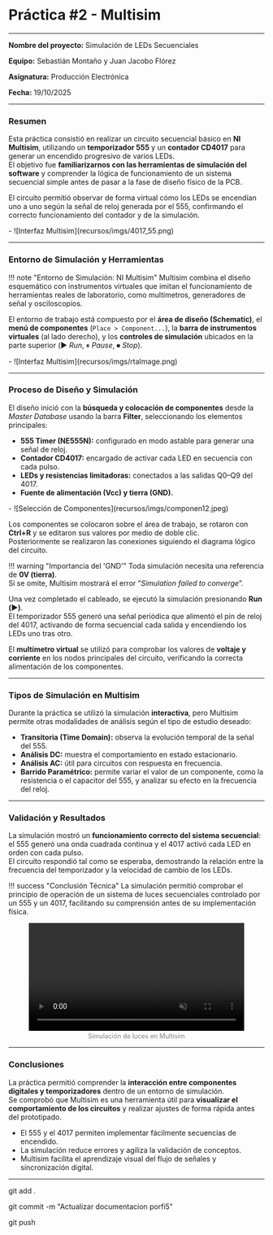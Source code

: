 # Práctica #2 - Multisim

---

**Nombre del proyecto:** Simulación de LEDs Secuenciales  

**Equipo:** Sebastián Montaño y Juan Jacobo Flórez  

**Asignatura:** Producción Electrónica  

**Fecha:** 19/10/2025  

---

### Resumen

Esta práctica consistió en realizar un circuito secuencial básico en **NI Multisim**, utilizando un **temporizador 555** y un **contador CD4017** para generar un encendido progresivo de varios LEDs.  
El objetivo fue **familiarizarnos con las herramientas de simulación del software** y comprender la lógica de funcionamiento de un sistema secuencial simple antes de pasar a la fase de diseño físico de la PCB.

El circuito permitió observar de forma virtual cómo los LEDs se encendían uno a uno según la señal de reloj generada por el 555, confirmando el correcto funcionamiento del contador y de la simulación.
<div class="grid cards" markdown>
- ![Interfaz Multisim](recursos/imgs/4017_55.png)
</div>

---

### Entorno de Simulación y Herramientas

!!! note "Entorno de Simulación: NI Multisim"
    Multisim combina el diseño esquemático con instrumentos virtuales que imitan el funcionamiento de herramientas reales de laboratorio, como multímetros, generadores de señal y osciloscopios.

El entorno de trabajo está compuesto por el **área de diseño (Schematic)**, el **menú de componentes** (`Place > Component...`), la **barra de instrumentos virtuales** (al lado derecho), y los **controles de simulación** ubicados en la parte superior (▶️ *Run*, ⏸ *Pause*, ⏹ *Stop*).

<div class="grid cards" markdown>
- ![Interfaz Multisim](recursos/imgs/rtaImage.png)
</div>

---

### Proceso de Diseño y Simulación

El diseño inició con la **búsqueda y colocación de componentes** desde la *Master Database* usando la barra **Filter**, seleccionando los elementos principales:

- **555 Timer (NE555N):** configurado en modo astable para generar una señal de reloj.  
- **Contador CD4017:** encargado de activar cada LED en secuencia con cada pulso.  
- **LEDs y resistencias limitadoras:** conectados a las salidas Q0–Q9 del 4017.  
- **Fuente de alimentación (Vcc) y tierra (GND).**

<div class="grid cards" markdown>
- ![Selección de Componentes](recursos/imgs/componen12.jpeg)
</div>

Los componentes se colocaron sobre el área de trabajo, se rotaron con **Ctrl+R** y se editaron sus valores por medio de doble clic.  
Posteriormente se realizaron las conexiones siguiendo el diagrama lógico del circuito.

!!! warning "Importancia del 'GND'"
    Toda simulación necesita una referencia de **0V (tierra)**.  
    Si se omite, Multisim mostrará el error “*Simulation failed to converge*”.

Una vez completado el cableado, se ejecutó la simulación presionando **Run (▶️)**.  
El temporizador 555 generó una señal periódica que alimentó el pin de reloj del 4017, activando de forma secuencial cada salida y encendiendo los LEDs uno tras otro.

El **multímetro virtual** se utilizó para comprobar los valores de **voltaje y corriente** en los nodos principales del circuito, verificando la correcta alimentación de los componentes.


---

### Tipos de Simulación en Multisim

Durante la práctica se utilizó la simulación **interactiva**, pero Multisim permite otras modalidades de análisis según el tipo de estudio deseado:

- **Transitoria (Time Domain):** observa la evolución temporal de la señal del 555.  
- **Análisis DC:** muestra el comportamiento en estado estacionario.  
- **Análisis AC:** útil para circuitos con respuesta en frecuencia.  
- **Barrido Paramétrico:** permite variar el valor de un componente, como la resistencia o el capacitor del 555, y analizar su efecto en la frecuencia del reloj.


---

### Validación y Resultados

La simulación mostró un **funcionamiento correcto del sistema secuencial**:  
el 555 generó una onda cuadrada continua y el 4017 activó cada LED en orden con cada pulso.  
El circuito respondió tal como se esperaba, demostrando la relación entre la frecuencia del temporizador y la velocidad de cambio de los LEDs.

!!! success "Conclusión Técnica"
    La simulación permitió comprobar el principio de operación de un sistema de luces secuenciales controlado por un 555 y un 4017, facilitando su comprensión antes de su implementación física.


<figure style="text-align:center;">
  <video width="100%" style="max-width:800px;" controls muted loop>
    <source src="/recursos/Videos/multisim_luces.mp4" type="video/mp4">
    Tu navegador no soporta la reproducción de video.
  </video>
  <figcaption style="font-size:0.9em; color:gray;">Simulación de luces en Multisim</figcaption>
</figure>

---

### Conclusiones 

La práctica permitió comprender la **interacción entre componentes digitales y temporizadores** dentro de un entorno de simulación.  
Se comprobó que Multisim es una herramienta útil para **visualizar el comportamiento de los circuitos** y realizar ajustes de forma rápida antes del prototipado.

* El 555 y el 4017 permiten implementar fácilmente secuencias de encendido.  
* La simulación reduce errores y agiliza la validación de conceptos.  
* Multisim facilita el aprendizaje visual del flujo de señales y sincronización digital.

---

git add .

git commit -m "Actualizar documentacion porfi5"

git push
